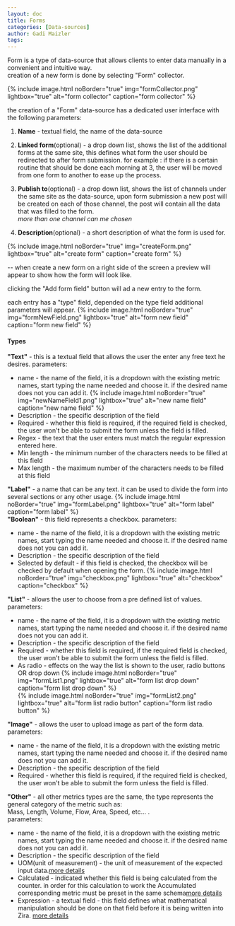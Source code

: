 ```yaml
---
layout: doc
title: Forms
categories: [Data-sources]
author: Gadi Maizler
tags: 
---
```


Form is a type of data-source that allows clients to enter data manually in a convenient and intuitive way.  
creation of a new form is done by selecting "Form" collector.

{% include image.html noBorder="true" img="formCollector.png" lightbox="true" alt="form collector" caption="form collector" %}

the creation of a "Form" data-source has a dedicated user interface with the following parameters:
1. **Name** - textual field, the name of the data-source
2. **Linked form**(optional) - a drop down list, shows the list of the additional forms at the same site, this defines what form the user should be redirected to after form submission.
for example : if there is a certain routine that should be done each morning at 3, the user will be moved from one form to another to ease up the process.  
3. **Publish to**(optional) - a drop down list, shows the list of channels under the same site as the data-source, upon form submission a new post will be created on each of those channel, the post will contain all the data that was filled to the form.  
*more than one channel can me chosen*

4. **Description**(optional) - a short description of what the form is used for.

{% include image.html noBorder="true" img="createForm.png" lightbox="true" alt="create form" caption="create form" %}

-- when create a new form on a right side of the screen a preview will appear to show how the form will look like.

clicking the "Add form field" button will ad a new entry to the form.

each entry has a "type" field, depended on the type field additional parameters will appear.
{% include image.html noBorder="true" img="formNewField.png" lightbox="true" alt="form new field" caption="form new field" %}

#### Types
**"Text"** - this is a textual field that allows the user the enter any free text he desires.
parameters:
* name - the name of the field, it is a dropdown with the existing metric names, start typing the name needed and choose it. if the desired name does not you can add it.
   {% include image.html noBorder="true" img="newNameField1.png" lightbox="true" alt="new name field" caption="new name field" %}
* Description - the specific description of the field
* Required - whether this field is required, if the required field is checked, the user won't be able to submit the form unless the field is filled.
* Regex - the text that the user enters must match the regular expression entered here. 
* Min length - the minimum number of the characters needs to be filled at this field
* Max length - the maximum number of the characters needs to be filled at this field
 
**"Label"** - a name that can be any text. it can be used to divide the form into several sections or any other usage.
{% include image.html noBorder="true" img="formLabel.png" lightbox="true" alt="form label" caption="form label" %}  
**"Boolean"** - this field represents a checkbox.
parameters:
* name - the name of the field, it is a dropdown with the existing metric names, start typing the name needed and choose it. if the desired name does not you can add it.
* Description - the specific description of the field
* Selected by default - if this field is checked, the checkbox will be checked by default when opening the form.
{% include image.html noBorder="true" img="checkbox.png" lightbox="true" alt="checkbox" caption="checkbox" %}  


**"List"** - allows the user to choose from a pre defined list of values.
parameters:
* name - the name of the field, it is a dropdown with the existing metric names, start typing the name needed and choose it. if the desired name does not you can add it.
* Description - the specific description of the field
* Required - whether this field is required, if the required field is checked, the user won't be able to submit the form unless the field is filled.
* As radio -  effects on the way the list is shown to the user, radio buttons OR drop down
{% include image.html noBorder="true" img="formList1.png" lightbox="true" alt="form list drop down" caption="form list drop down" %}  
{% include image.html noBorder="true" img="formList2.png" lightbox="true" alt="form list radio button" caption="form list radio button" %}  

**"Image"** - allows the user to upload image as part of the form data.
parameters:
* name - the name of the field, it is a dropdown with the existing metric names, start typing the name needed and choose it. if the desired name does not you can add it.
* Description - the specific description of the field
* Required - whether this field is required, if the required field is checked, the user won't be able to submit the form unless the field is filled.  

**"Other"** -  all other metrics types are the same, the type represents the general category of the metric such as:  
Mass, Length, Volume, Flow, Area, Speed, etc... .  
parameters:
* name - the name of the field, it is a dropdown with the existing metric names, start typing the name needed and choose it. if the desired name does not you can add it.
* Description - the specific description of the field
* UOM(unit of measurement) - the unit of measurement of the expected input data.[more details](../schemas)
* Calculated - indicated whether this field is being calculated from the counter. in order for this calculation to work the Accumulated corresponding metric must be preset in the same schema[more details](../schemas)
* Expression - a textual field - this field defines what mathematical manipulation should be done on that field before it is being written into Zira. [more details](../schemas)